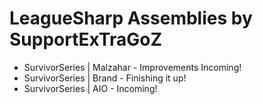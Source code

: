 # LeagueSharp Assemblies by SupportExTraGoZ

* SurvivorSeries | Malzahar - Improvements Incoming!
* SurvivorSeries | Brand - Finishing it up!
* SurvivorSeries | AIO - Incoming!
